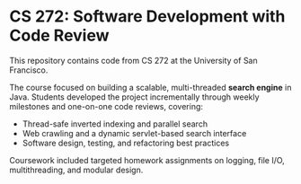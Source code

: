 # CS 272: Software Development with Code Review

This repository contains code from CS 272 at the University of San Francisco.

The course focused on building a scalable, multi-threaded **search engine** in Java. Students developed the project incrementally through weekly milestones and one-on-one code reviews, covering:
- Thread-safe inverted indexing and parallel search
- Web crawling and a dynamic servlet-based search interface
- Software design, testing, and refactoring best practices

Coursework included targeted homework assignments on logging, file I/O, multithreading, and modular design.
